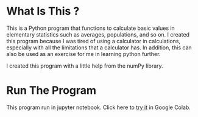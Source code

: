 # What Is This ? 
This is a Python program that functions to calculate basic values ​​in elementary statistics such as averages, populations, and so on.  I created this program because I was tired of using a calculator in calculations, especially with all the limitations that a calculator has.  In addition, this can also be used as an exercise for me in learning python further. 

I created this program with a little help from the numPy library.

# Run The Program 
This program run in jupyter notebook. Click here to [try it](https://colab.research.google.com/drive/1S9zGu8wgiSZBg9KHXReXjQLwABnPP7GK) in Google Colab. 
